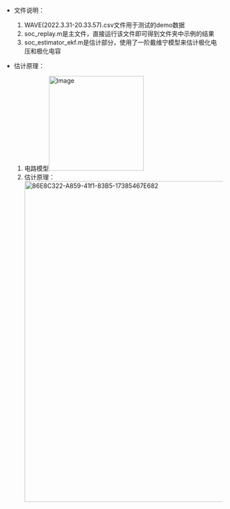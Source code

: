 - 文件说明：

    1. WAVE(2022.3.31-20.33.57).csv文件用于测试的demo数据
	1. soc_replay.m是主文件，直接运行该文件即可得到文件夹中示例的结果
	1. soc_estimator_ekf.m是估计部分，使用了一阶戴维宁模型来估计极化电压和极化电容
	
- 估计原理：
    1. 电路模型<img width="218" alt="Image" src="https://user-images.githubusercontent.com/37259952/195364405-644ed0f0-d565-4040-8bdd-5f1187ad145b.png">
    1. 估计原理：<img width="738" alt="86E8C322-A859-41f1-83B5-17385467E682" src="https://user-images.githubusercontent.com/37259952/195364494-4308675c-ad6c-458b-893d-3a2b080b5404.png">
